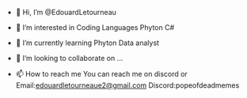 - 👋 Hi, I’m @EdouardLetourneau

- 👀 I’m interested in Coding Languages Phyton C#

- 🌱 I’m currently learning Phyton Data analyst

- 💞️ I’m looking to collaborate on ...

- 📫 How to reach me You can reach me on discord or Email:edouardletourneaue2@gmail.com Discord:popeofdeadmemes

